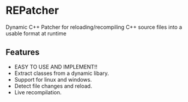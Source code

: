# REPatcher
Dynamic C++ Patcher for reloading/recompiling C++ source files into a usable format at runtime

## Features
+ EASY TO USE AND IMPLEMENT!!
+ Extract classes from a dynamic libary.
+ Support for linux and windows.
+ Detect file changes and reload.
+ Live recompilation.
